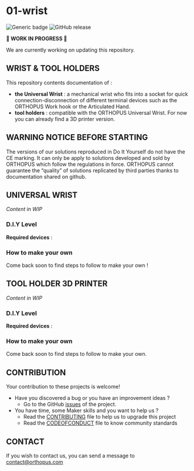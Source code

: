 # 01-wrist

![Generic badge](https://img.shields.io/badge/CE_Mark-NO-critical.svg)
![GitHub release](https://img.shields.io/github/release/orthopus/0102-myocoach-diy)


**🚧 WORK IN PROGRESS 🚧** 

We are currently working on updating this repository.



## WRIST & TOOL HOLDERS

This repository contents documentation of : 

- **the Universal Wrist** : a mechanical wrist who fits into a socket for quick connection-disconnection of different terminal devices such as the ORTHOPUS Work hook or the Articulated Hand.
- **tool holders** : compatible with the ORTHOPUS Universal Wrist. For now you can already find a 3D printer version. 



## WARNING NOTICE BEFORE STARTING

The versions of our solutions reproduced in Do It Yourself do not have the CE marking. It can only be apply to solutions developed and sold by ORTHOPUS which follow the regulations in force.
ORTHOPUS cannot guarantee the “quality” of solutions replicated by third parties thanks to documentation shared on github.



## UNIVERSAL WRIST

*Content in WIP* 



### D.I.Y Level

**Required devices** : 



### How to make your own

Come back soon to find steps to follow to make your own !


## TOOL HOLDER 3D PRINTER

*Content in WIP* 

### D.I.Y Level

**Required devices** : 


### How to make your own

Come back soon to find steps to follow to make your own.


## CONTRIBUTION

Your contribution to these projects is welcome!

* Have you discovered a bug or you have an improvement ideas ?
  * Go to the GitHub [issues](https://github.com/orthopus/01-wrist/issues) of the project.
* You have time, some Maker skills and you want to help us ?
  * Read the [CONTRIBUTING](CONTRIBUTING.md) file to help us to upgrade this project
  * Read the [CODEOFCONDUCT](CODEOFCONDUCT.md) file to know community standards


## CONTACT

If you wish to contact us, you can send a message to contact@orthopus.com
